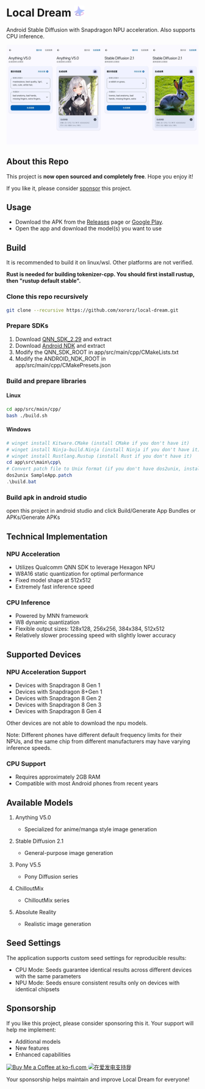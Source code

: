 # Local Dream <span><img src="./assets/icon.png" width="28"></span>

Android Stable Diffusion with Snapdragon NPU acceleration. Also supports CPU inference.

![](./assets/demo.jpg)

## About this Repo

This project is **now open sourced and completely free**. Hope you enjoy it!

If you like it, please consider [sponsor](https://github.com/xororz/local-dream?tab=readme-ov-file#sponsorship) this project.

## Usage

- Download the APK from the [Releases](https://github.com/xororz/local-dream/releases) page or [Google Play](https://play.google.com/store/apps/details?id=io.github.xororz.localdream).
- Open the app and download the model(s) you want to use

## Build

It is recommended to build it on linux/wsl. Other platforms are not verified.

**Rust is needed for building tokenizer-cpp. You should first install rustup, then "rustup default stable".**

### Clone this repo recursively

```bash
git clone --recursive https://github.com/xororz/local-dream.git
```

### Prepare SDKs

1. Download [QNN_SDK_2.29](https://apigwx-aws.qualcomm.com/qsc/public/v1/api/download/software/qualcomm_neural_processing_sdk/v2.29.0.241129.zip) and extract
2. Download [Android NDK](https://developer.android.com/ndk/downloads) and extract
3. Modify the QNN_SDK_ROOT in app/src/main/cpp/CMakeLists.txt
4. Modify the ANDROID_NDK_ROOT in app/src/main/cpp/CMakePresets.json

### Build and prepare libraries

#### Linux

```bash
cd app/src/main/cpp/
bash ./build.sh
```

#### Windows

```powershell
# winget install Kitware.CMake (install CMake if you don't have it)
# winget install Ninja-build.Ninja (install Ninja if you don't have it)
# winget install Rustlang.Rustup (install Rust if you don't have it)
cd app\src\main\cpp\
# Convert patch file to Unix format (if you don't have dos2unix, install with: winget install -e --id waterlan.dos2unix)
dos2unix SampleApp.patch
.\build.bat
```

### Build apk in android studio

open this project in android studio and click Build/Generate App Bundles or APKs/Generate APKs

## Technical Implementation

### NPU Acceleration

- Utilizes Qualcomm QNN SDK to leverage Hexagon NPU
- W8A16 static quantization for optimal performance
- Fixed model shape at 512x512
- Extremely fast inference speed

### CPU Inference

- Powered by MNN framework
- W8 dynamic quantization
- Flexible output sizes: 128x128, 256x256, 384x384, 512x512
- Relatively slower processing speed with slightly lower accuracy

## Supported Devices

### NPU Acceleration Support

- Devices with Snapdragon 8 Gen 1
- Devices with Snapdragon 8+Gen 1
- Devices with Snapdragon 8 Gen 2
- Devices with Snapdragon 8 Gen 3
- Devices with Snapdragon 8 Gen 4

Other devices are not able to download the npu models.

Note: Different phones have different default frequency limits for their NPUs, and the same chip from different manufacturers may have varying inference speeds.

### CPU Support

- Requires approximately 2GB RAM
- Compatible with most Android phones from recent years

## Available Models

1. Anything V5.0

   - Specialized for anime/manga style image generation

2. Stable Diffusion 2.1

   - General-purpose image generation

3. Pony V5.5

   - Pony Diffusion series

4. ChilloutMix

   - ChilloutMix series

5. Absolute Reality
   - Realistic image generation

## Seed Settings

The application supports custom seed settings for reproducible results:

- CPU Mode: Seeds guarantee identical results across different devices with the same parameters
- NPU Mode: Seeds ensure consistent results only on devices with identical chipsets

## Sponsorship

If you like this project, please consider sponsoring this it. Your support will help me implement:

- Additional models
- New features
- Enhanced capabilities

<!-- ![Donation Option 1](./assets/donate1.png)
![Donation Option 2](./assets/donate2.png) -->
<a href="https://ko-fi.com/xororz">
    <img height="36" style="border:0px;height:36px;" src="https://storage.ko-fi.com/cdn/kofi2.png?v=3" border="0" alt="Buy Me a Coffee at ko-fi.com" />
</a>
<a href="https://afdian.com/a/xororz">
    <img height="36" style="border-radius:12px;height:36px;" src="https://pic1.afdiancdn.com/static/img/welcome/button-sponsorme.jpg" alt="在爱发电支持我" />
</a>

Your sponsorship helps maintain and improve Local Dream for everyone!
